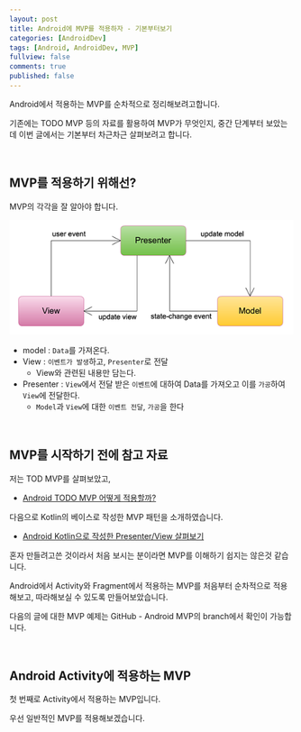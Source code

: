```yaml
---
layout: post
title: Android에 MVP를 적용하자 - 기본부터보기
categories: [AndroidDev]
tags: [Android, AndroidDev, MVP]
fullview: false
comments: true
published: false
---
```


Android에서 적용하는 MVP를 순차적으로 정리해보려고합니다.

기존에는 TODO MVP 등의 자료를 활용하여 MVP가 무엇인지, 중간 단계부터 보았는데 이번 글에서는 기본부터 차근차근 살펴보려고 합니다.


<br />

## MVP를 적용하기 위해선?

MVP의 각각을 잘 알아야 합니다.

![mvp]

- model : `Data`를 가져온다.
- View : `이벤트가 발생`하고, `Presenter`로 전달
  - View와 관련된 내용만 담는다.
- Presenter : `View`에서 전달 받은 `이벤트`에 대하여 Data를 가져오고 이를 `가공`하여 `View`에 전달한다.
  - `Model`과 `View`에 대한 `이벤트 전달`, `가공`을 한다


<br />

## MVP를 시작하기 전에 참고 자료

저는 TOD MVP를 살펴보았고,

- [Android TODO MVP 어떻게 적용할까?](http://thdev.tech/androiddev/2016/06/14/Android-TODO-MVP-Example.html)

다음으로 Kotlin의 베이스로 작성한 MVP 패턴을 소개하였습니다.

- [Android Kotlin으로 작성한 Presenter/View 살펴보기](http://thdev.tech/androiddev/kotlin/2016/09/22/Android-Base-Presenter_View.html)

혼자 만들려고쓴 것이라서 처음 보시는 분이라면 MVP를 이해하기 쉽지는 않은것 같습니다.

Android에서 Activity와 Fragment에서 적용하는 MVP를 처음부터 순차적으로 적용해보고, 따라해보실 수 있도록 만들어보았습니다.

다음의 글에 대한 MVP 예제는 GitHub - Android MVP의 branch에서 확인이 가능합니다.




<br />

## Android Activity에 적용하는 MVP

첫 번째로 Activity에서 적용하는 MVP입니다.

우선 일반적인 MVP를 적용해보겠습니다.

[mvp]: /images/2016/2016-05-03-MediaProjection-MVP-Pattern/MVP.png
